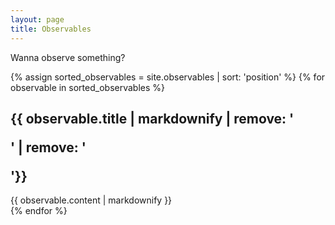 ```yaml
---
layout: page
title: Observables
---
```


Wanna observe something?

{% assign sorted_observables = site.observables | sort: 'position' %}
{% for observable in sorted_observables %}
<section id="{{ observable.sectionName }}">
<h1>{{ observable.title | markdownify | remove: '<p>' | remove: '</p>'}}</h1>
{{ observable.content | markdownify }}
</section>
{% endfor %}